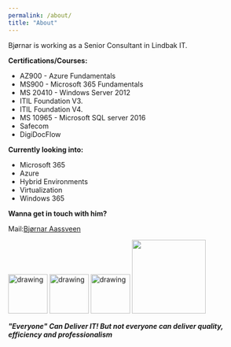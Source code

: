 ```yaml
---
permalink: /about/
title: "About"
---
```

Bjørnar is working as a Senior Consultant in Lindbak IT.
  
 
**Certifications/Courses:**
*  AZ900 - Azure Fundamentals 
*  MS900 - Microsoft 365 Fundamentals
*  MS 20410 - Windows Server 2012
*  ITIL Foundation V3.
*  ITIL Foundation V4.
*  MS 10965 - Microsoft SQL server 2016
*  Safecom
*  DigiDocFlow



**Currently looking into:**
* Microsoft 365
* Azure 
* Hybrid Environments
* Virtualization
* Windows 365

**Wanna get in touch with him?**

Mail:[Bjørnar Aassveen](<mailto:bjornar@aassveen.com>)


<img src="https://www.logitrain.com.au/wp-content/uploads/2020/08/ITIL-V4-1024x464-1.jpg" alt="drawing" width="80"/>
<img src="https://th.bing.com/th/id/R.7f7b6e750f74a8a65a042c851a339c9a?rik=atq6QoIxU4sMaA&riu=http%3a%2f%2f4.bp.blogspot.com%2f-mFdRmJCikJ0%2fTybGfi9B3SI%2fAAAAAAAAJKs%2f-I_Wck-I8vg%2fs400%2fITIL.PNG&ehk=RPfabFeeBkLY49%2bzIM1QHgEe5vNNYVY3RViBCxlfpXE%3d&risl=&pid=ImgRaw&r=0" alt="drawing" width="80"/>
<img src="https://th.bing.com/th/id/R.c24eb4ed781044b3114525162bfa9166?rik=IY6Q16Uqc%2fMCDw&riu=http%3a%2f%2fstaging2.prodigylearning.com%2fwp-content%2fuploads%2f2020%2f05%2f001-MS-900-060520.png&ehk=ArEyPfxxOeyg%2bwHX7TxoL%2bQ%2b3suuxima2n1eG%2fOBzUw%3d&risl=&pid=ImgRaw&r=0" alt="drawing" width="80"/>
<img src="https://blogtobollywood.com/wp-content/uploads/2020/08/Microsoft-Certified-Azure-Fundamentals.jpg" width="150"/>

***"Everyone" Can Deliver IT! But not everyone can deliver quality, efficiency and professionalism***